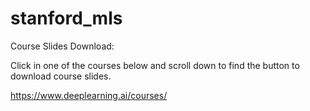 # stanford_mls

Course Slides Download:

Click in one of the courses below and scroll down to find the button to download course slides.

https://www.deeplearning.ai/courses/

